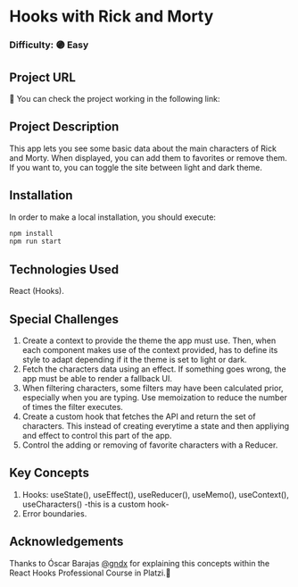 # Hooks with Rick and Morty

### Difficulty: 🟣 Easy

## Project URL

🚀 You can check the project working in the following link:

## Project Description

This app lets you see some basic data about the main characters of Rick and Morty. When displayed, you can add them to favorites or remove them.
If you want to, you can toggle the site between light and dark theme.

## Installation

In order to make a local installation, you should execute:

```bash
npm install
npm run start
```

## Technologies Used

React (Hooks).

## Special Challenges

1. Create a context to provide the theme the app must use. Then, when each component makes use of the context provided, has to define its style to adapt depending if it the theme is set to light or dark.
2. Fetch the characters data using an effect. If something goes wrong, the app must be able to render a fallback UI.
3. When filtering characters, some filters may have been calculated prior, especially when you are typing. Use memoization to reduce the number of times the filter executes.
4. Create a custom hook that fetches the API and return the set of characters. This instead of creating everytime a state and then appliying and effect to control this part of the app.
5. Control the adding or removing of favorite characters with a Reducer.

## Key Concepts

1. Hooks: useState(), useEffect(), useReducer(), useMemo(), useContext(), useCharacters() -this is a custom hook-
2. Error boundaries.

## Acknowledgements

Thanks to Óscar Barajas [@gndx](https://twitter.com/gndx) for explaining this concepts within the React Hooks Professional Course in Platzi.💚
